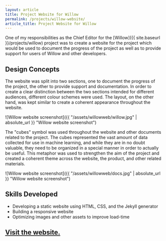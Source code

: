 ```yaml
---
layout: article
title: Project Website for Willow
permalink: /projects/willow-website/
article_title: Project Website for Willow
---
```


One of my responsibilities as the Chief Editor for the [Willow]({{ site.baseurl }}/projects/willow) project was to create a website for the project which would be used to document the progress of the project as well as to provide support for users of Willow and other developers.

## Design Concepts

The website was split into two sections, one to document the progress of the project, the other to provide support and documentation. In order to create a clear distinction between the two sections intended for different audiences, different colour schemes were used. The layout, on the other hand, was kept similar to create a coherent appearance throughout the website.

![Willow website screenshot]({{ "/assets/willowweb/willow.jpg" | absolute_url }} "Willow website screenshot")

The "cubes" symbol was used throughout the website and other documents related to the project. The cubes represented the vast amount of data collected for use in machine learning, and while they are in no doubt valuable, they need to be organized in a special manner in order to actually be useful. This metaphor was used to strengthen the aim of the project and created a coherent theme across the website, the product, and other related materials.

![Willow website screenshot]({{ "/assets/willowweb/docs.jpg" | absolute_url }} "Willow website screenshot")

## Skills Developed

- Developing a static website using HTML, CSS, and the Jekyll generator
- Building a responsive website
- Optimizing images and other assets to improve load-time

## [Visit the website.](http://students.cs.ucl.ac.uk/2015/group19)